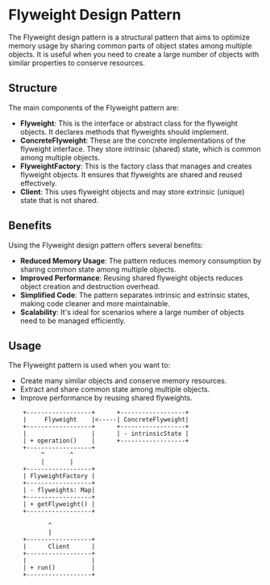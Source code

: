 # Flyweight Design Pattern

The Flyweight design pattern is a structural pattern that aims to optimize memory usage by sharing common parts of object states among multiple objects. It is useful when you need to create a large number of objects with similar properties to conserve resources.

## Structure

The main components of the Flyweight pattern are:

- **Flyweight**: This is the interface or abstract class for the flyweight objects. It declares methods that flyweights should implement.
- **ConcreteFlyweight**: These are the concrete implementations of the flyweight interface. They store intrinsic (shared) state, which is common among multiple objects.
- **FlyweightFactory**: This is the factory class that manages and creates flyweight objects. It ensures that flyweights are shared and reused effectively.
- **Client**: This uses flyweight objects and may store extrinsic (unique) state that is not shared.

## Benefits

Using the Flyweight design pattern offers several benefits:

- **Reduced Memory Usage**: The pattern reduces memory consumption by sharing common state among multiple objects.
- **Improved Performance**: Reusing shared flyweight objects reduces object creation and destruction overhead.
- **Simplified Code**: The pattern separates intrinsic and extrinsic states, making code cleaner and more maintainable.
- **Scalability**: It's ideal for scenarios where a large number of objects need to be managed efficiently.

## Usage

The Flyweight pattern is used when you want to:

- Create many similar objects and conserve memory resources.
- Extract and share common state among multiple objects.
- Improve performance by reusing shared flyweights.

````
    +------------------+      +------------------+
    |     Flyweight    |<-----| ConcreteFlyweight|
    +------------------+      +------------------+
    |                  |      | - intrinsicState |
    | + operation()    |      +------------------+
    +------------------+
         ^       ^
         |       |
    +------------------+
    | FlyweightFactory |
    +------------------+
    | - flyweights: Map|
    +------------------+
    | + getFlyweight() |
    +------------------+
    
           ^
           |
    +------------------+
    |      Client      |
    +------------------+
    |                  |
    | + run()          |
    +------------------+

